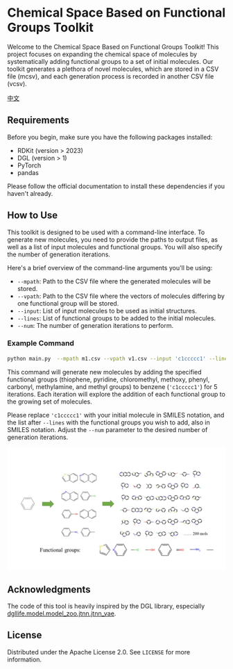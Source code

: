 # Chemical Space Based on Functional Groups Toolkit

Welcome to the Chemical Space Based on Functional Groups Toolkit! This project focuses on expanding the chemical space of molecules by systematically adding functional groups to a set of initial molecules. Our toolkit generates a plethora of novel molecules, which are stored in a CSV file (mcsv), and each generation process is recorded in another CSV file (vcsv).

[中文](https://github.com/Chemromi/chemical-space-based-on-functional-groups/blob/main/README_zh.md)

## Requirements

Before you begin, make sure you have the following packages installed:

- RDKit (version > 2023)
- DGL (version > 1)
- PyTorch
- pandas

Please follow the official documentation to install these dependencies if you haven't already.

## How to Use

This toolkit is designed to be used with a command-line interface. To generate new molecules, you need to provide the paths to output files, as well as a list of input molecules and functional groups. You will also specify the number of generation iterations.

Here's a brief overview of the command-line arguments you'll be using:

- `--mpath`: Path to the CSV file where the generated molecules will be stored.
- `--vpath`: Path to the CSV file where the vectors of molecules differing by one functional group will be stored.
- `--input`: List of input molecules to be used as initial structures.
- `--lines`: List of functional groups to be added to the initial molecules.
- `--num`: The number of generation iterations to perform.

### Example Command

```bash
python main.py  --mpath m1.csv --vpath v1.csv --input 'c1ccccc1' --lines 'C1=CSC=C1' 'C1=CC=NC=C1' 'CCl' 'CO' 'C1=CC=CC=C1' 'C=O' 'CN' 'CC' --num 5 
```

This command will generate new molecules by adding the specified functional groups (thiophene, pyridine, chloromethyl, methoxy, phenyl, carbonyl, methylamine, and methyl groups) to benzene (`'c1ccccc1'`) for 5 iterations. Each iteration will explore the addition of each functional group to the growing set of molecules.

Please replace `'c1ccccc1'` with your initial molecule in SMILES notation, and the list after `--lines` with the functional groups you wish to add, also in SMILES notation. Adjust the `--num` parameter to the desired number of generation iterations.

![image](https://github.com/Chemromi/chemical-space-based-on-functional-groups/blob/main/image.JPG)

## Acknowledgments

The code of this tool is heavily inspired by the DGL library, especially [dgllife.model.model_zoo.jtnn.jtnn_vae](https://github.com/awslabs/dgl-lifesci/tree/master/python/dgllife/utils/jtvae).

## License

Distributed under the Apache License 2.0. See `LICENSE` for more information.


